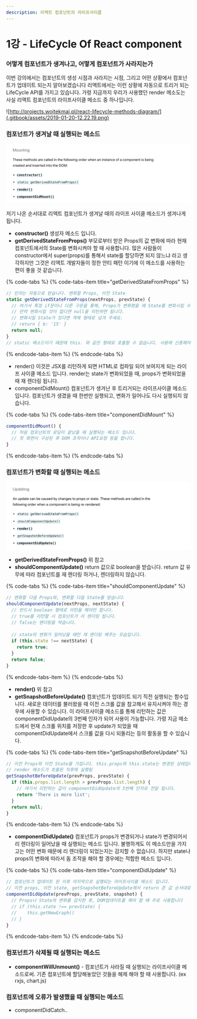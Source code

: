 ```yaml
---
description: 리액트 컴포넌트의 라이프사이클
---
```


# 1강 - LifeCycle Of React component

### 어떻게 컴포넌트가 생겨나고, 어떻게 컴포넌트가 사라지는가

이번 강의에서는 컴포넌트의 생성 시점과 사라지는 시점, 그리고 어떤 상황에서 컴포넌트가 업데이트 되는지 알아보겠습니다 리액트에서는 이런 상황에 자동으로 트리거 되는 LifeCycle API를 가지고 있습니다. 가령 지금까지 우리가 사용했던 render 메소도는 사실 리액트 컴포넌트의 라이프사이클 메소드 중 하나입니다.

![http://projects.wojtekmaj.pl/react-lifecycle-methods-diagram/](.gitbook/assets/2019-01-20-12.22.19.png)

### 컴포넌트가 생겨날 때 실행되는 메소드

![https://reactjs.org/docs/react-component.html &#xC5D0;&#xC11C;&#xB3C4; &#xBCFC; &#xC218; &#xC788;&#xC2B5;&#xB2C8;&#xB2E4;.](.gitbook/assets/2019-01-19-5.09.37.png)

저기 나온 순서대로 리액트 컴포넌트가 생겨날 때의 라이프 사이클 메소드가 생겨나게 됩니다.

* **constructor\(\)** 생성자 메소드 입니다. 
* **getDerivedStateFromProps\(\)** 부모로부터 받은 Props의 값 변화에 따라 현재 컴포넌트에서의 State를 변화시켜야 할 때 사용합니다. 많은 사람들이 constructor에서 super\(props\)를 통해서 state를 할당하면 되지 않느냐 라고 생각하지만 그것은 리액트 개발자들이 정한 안티 패턴 이기에 이 메소드를 사용하는 편이 좋을 것 같습니다.

{% code-tabs %}
{% code-tabs-item title="getDerivedStateFromProps" %}
```javascript
// 인자는 자동으로 받습니다. 변화할 Props, 이전 State
static getDerivedStateFromProps(nextProps, prevState) {
  // 여기서 특정 if문이나 다른 구문을 통해, Props가 변화했을 때 State를 변화시킬 수 있습니다.
  // 만약 변화시킬 것이 없다면 null을 리턴하면 됩니다.
  // 변화시킬 State가 있다면 객체 형태로 넘겨 주세요.
  // return { b: '15' }
  return null;
}
// static 메소드이기 때문에 this. 와 같은 형태로 호출할 수 없습니다. 사용에 신중해야 합니다.
```
{% endcode-tabs-item %}
{% endcode-tabs %}

* render\(\) 이것은 JSX를 리턴하게 되면 HTML로 컴파일 되어 보여지게 되는 라이프 사이클 메소드 입니다. render는 state가 변화되었을 때, props가 변화되었을 때 재 렌더링 됩니다.
* componentDidMount\(\) 컴포넌트가 생겨난 후 트리거되는 라이프사이클 메소드입니다. 컴포넌트가 생겼을 때 한번만 실행되고, 변화가 일어나도 다시 실행되지 않습니다.

{% code-tabs %}
{% code-tabs-item title="componentDidMount" %}
```javascript
componentDidMount() {
  // 처음 컴포넌트의 로딩이 끝났을 때 실행되는 메소드 입니다.
  // 첫 화면이 구성된 후 DOM 조작이나 API요청 등을 합니다.
}
```
{% endcode-tabs-item %}
{% endcode-tabs %}

### 컴포넌트가 변화할 때 실행되는 메소드

![https://reactjs.org/docs/react-component.html &#xC5D0;&#xC11C;&#xB3C4; &#xBCFC; &#xC218; &#xC788;&#xC2B5;&#xB2C8;&#xB2E4;.](.gitbook/assets/2019-01-19-5.38.47.png)



* **getDerivedStateFromProps\(\)** 위 참고
* **shouldComponentUpdate\(\)** return 값으로 boolean을 받습니다. return 값 유무에 따라 컴포넌트를 재 렌더링 하거나, 렌더링하지 않습니다.

{% code-tabs %}
{% code-tabs-item title="shouldComponentUpdate" %}
```javascript
// 변화할 다음 Props와, 변화할 다음 State를 받습니다.
shouldComponentUpdate(nextProps, nextState) {
  // 반드시 boolean 형태로 리턴을 해야만 합니다.
  // true를 리턴할 시 컴포넌트가 리 렌더링 됩니다.
  // false는 렌더링을 막습니다.

  // state의 변화가 일어났을 때만 재 렌더링 해주는 모습입니다.
  if (this.state !== nextState) {
    return true;
  }
  return false;
}
```
{% endcode-tabs-item %}
{% endcode-tabs %}

* **render\(\)** 위 참고
* **getSnapshotBeforeUpdate\(\)** 컴포넌트가 업데이트 되기 직전 실행되는 함수입니다. 새로운 데이터를 불러왔을 때 이전 스크롤 값을 참고해서 유지시켜야 하는 경우에 사용할 수 있습니다. 이 라이프사이클 메소드를 통해 리턴하는 값은 componentDidUpdate의 3번째 인자가 되어 사용이 가능합니다. 가령 지금 메소드에서 현재 스크롤 위치를 저장한 후 update가 되었을 때 componentDidUpdate에서 스크롤 값을 다시 되돌리는 등의 활동을 할 수 있습니다.

{% code-tabs %}
{% code-tabs-item title="getSnapshotBeforeUpdate" %}
```javascript
// 이전 Props와 이전 State를 가집니다. this.props와 this.state는 변경된 상태입니다.
// render 메소드가 호출된 직후에 실행됨
getSnapshotBeforeUpdate(prevProps, prevState) {
  if (this.props.list.length > prevProps.list.length) {
    // 여기서 리턴하는 값이 componentDidUpdate의 3번째 인자로 전달 됩니다.
    return 'There is more list';
  }
  return null;
}
```
{% endcode-tabs-item %}
{% endcode-tabs %}

* **componentDidUpdate\(\)** 컴포넌트가 props가 변경되거나 state가 변경되어서 리 렌더링이 일어났을 때 실행되는 메소드 입니다. 불행하게도 이 메소드만을 가지고는 어떤 변화 때문에 리 렌더링이 되었는지는 감지할 수 없습니다. 하지만 state나 props의 변화에 따라서 돔 조작을 해야 할 경우에는 적합한 메소드 입니다.

{% code-tabs %}
{% code-tabs-item title="componentDidUpdate" %}
```javascript
// 컴포넌트가 업데이트 된 이후 마지막으로 실행되는 라이프사이클 메소드 입니다.
// 이전 props, 이전 state, getSnapshotBeforeUpdate에서 return 준 값 순서대로 인자가 들어옵니다.
componentDidUpdate(prevProps, prevState, snapshot) {
  // Props나 State의 변화를 감지한 후, DOM업데이트를 해야 할 때 주로 사용합니다
  // if (this.state !== prevState) {
  //    this.getNewGraph()
  // }
}
```
{% endcode-tabs-item %}
{% endcode-tabs %}

### 컴포넌트가 삭제될 때 실행되는 메소드

* **componentWillUnmount\(\)** - 컴포넌트가 사라질 때 실행되는 라이프사이클 메소드로써. 기존 컴포넌트에 할당해놓았던 것들을 해제 해야 할 때 사용합니다. \(ex rxjs, chart.js\)

### 컴포넌트에 오류가 발생했을 때 실행되는 메소드

* componentDidCatch..



